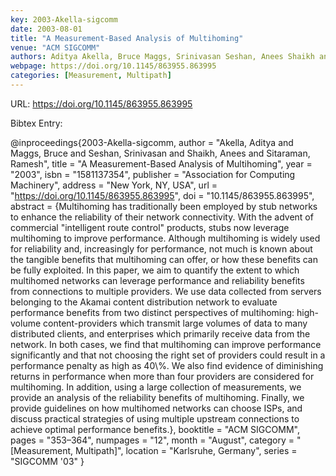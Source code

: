 ```yaml
---
key: 2003-Akella-sigcomm
date: 2003-08-01
title: "A Measurement-Based Analysis of Multihoming"
venue: "ACM SIGCOMM"
authors: Aditya Akella, Bruce Maggs, Srinivasan Seshan, Anees Shaikh and Ramesh Sitaraman
webpage: https://doi.org/10.1145/863955.863995
categories: [Measurement, Multipath]
---
```


URL: https://doi.org/10.1145/863955.863995

Bibtex Entry:

@inproceedings{2003-Akella-sigcomm,
    author = "Akella, Aditya and Maggs, Bruce and Seshan, Srinivasan and Shaikh, Anees and Sitaraman, Ramesh",
    title = "A Measurement-Based Analysis of Multihoming",
    year = "2003",
    isbn = "1581137354",
    publisher = "Association for Computing Machinery",
    address = "New York, NY, USA",
    url = "https://doi.org/10.1145/863955.863995",
    doi = "10.1145/863955.863995",
    abstract = {Multihoming has traditionally been employed by stub networks to enhance the reliability of their network connectivity. With the advent of commercial "intelligent route control" products, stubs now leverage multihoming to improve performance. Although multihoming is widely used for reliability and, increasingly for performance, not much is known about the tangible benefits that multihoming can offer, or how these benefits can be fully exploited. In this paper, we aim to quantify the extent to which multihomed networks can leverage performance and reliability benefits from connections to multiple providers. We use data collected from servers belonging to the Akamai content distribution network to evaluate performance benefits from two distinct perspectives of multihoming: high-volume content-providers which transmit large volumes of data to many distributed clients, and enterprises which primarily receive data from the network. In both cases, we find that multihoming can improve performance significantly and that not choosing the right set of providers could result in a performance penalty as high as 40\\%. We also find evidence of diminishing returns in performance when more than four providers are considered for multihoming. In addition, using a large collection of measurements, we provide an analysis of the reliability benefits of multihoming. Finally, we provide guidelines on how multihomed networks can choose ISPs, and discuss practical strategies of using multiple upstream connections to achieve optimal performance benefits.},
    booktitle = "ACM SIGCOMM",
    pages = "353–364",
    numpages = "12",
    month = "August",
    category = "[Measurement, Multipath]",
    location = "Karlsruhe, Germany",
    series = "SIGCOMM '03"
}

